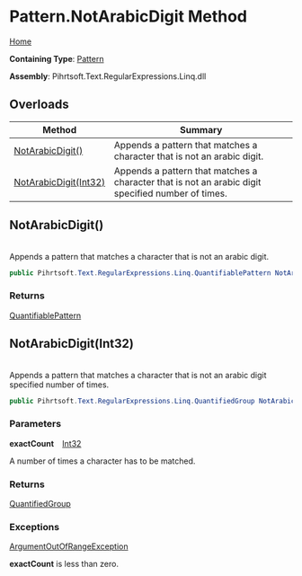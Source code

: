 # Pattern\.NotArabicDigit Method

[Home](../../../../../../README.md)

**Containing Type**: [Pattern](../README.md)

**Assembly**: Pihrtsoft\.Text\.RegularExpressions\.Linq\.dll

## Overloads

| Method | Summary |
| ------ | ------- |
| [NotArabicDigit()](#Pihrtsoft_Text_RegularExpressions_Linq_Pattern_NotArabicDigit) | Appends a pattern that matches a character that is not an arabic digit\. |
| [NotArabicDigit(Int32)](#Pihrtsoft_Text_RegularExpressions_Linq_Pattern_NotArabicDigit_System_Int32_) | Appends a pattern that matches a character that is not an arabic digit specified number of times\. |

## NotArabicDigit\(\) <a name="Pihrtsoft_Text_RegularExpressions_Linq_Pattern_NotArabicDigit"></a>

\
Appends a pattern that matches a character that is not an arabic digit\.

```csharp
public Pihrtsoft.Text.RegularExpressions.Linq.QuantifiablePattern NotArabicDigit()
```

### Returns

[QuantifiablePattern](../../QuantifiablePattern/README.md)

## NotArabicDigit\(Int32\) <a name="Pihrtsoft_Text_RegularExpressions_Linq_Pattern_NotArabicDigit_System_Int32_"></a>

\
Appends a pattern that matches a character that is not an arabic digit specified number of times\.

```csharp
public Pihrtsoft.Text.RegularExpressions.Linq.QuantifiedGroup NotArabicDigit(int exactCount)
```

### Parameters

**exactCount** &ensp; [Int32](https://docs.microsoft.com/en-us/dotnet/api/system.int32)

A number of times a character has to be matched\.

### Returns

[QuantifiedGroup](../../QuantifiedGroup/README.md)

### Exceptions

[ArgumentOutOfRangeException](https://docs.microsoft.com/en-us/dotnet/api/system.argumentoutofrangeexception)

**exactCount** is less than zero\.

